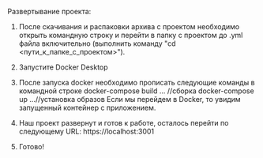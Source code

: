Развертывание проекта:
1. После скачивания и распаковки архива с проектом необходимо открыть командную строку и перейти
   в папку с проектом до .yml файла включительно (выполнить команду "cd <пути_к_папке_с_проектом>").

2. Запустите Docker Desktop 
 
3. После запуска docker необходимо прописать следующие команды в командной строке
        docker-compose build
        ... //сборка
        docker-compose up
        ...//установка образов
Если мы перейдем в Docker, то увидим запущенный контейнер с приложением.

4. Наш проект развернут и готов к работе, осталось перейти по следующему URL: https://localhost:3001
 
6. Готово!
